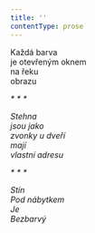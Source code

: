 ```yaml
---
title: ''
contentType: prose
---
```


<section>

Každá barva  
je otevřeným oknem  
na řeku  
obrazu

_\* \* \*_

_Stehna  
jsou jako  
zvonky u dveří  
mají  
vlastní adresu_

</section>

<section>

_\* \* \*_

_Stín  
Pod nábytkem  
Je  
Bezbarvý_

</section>
